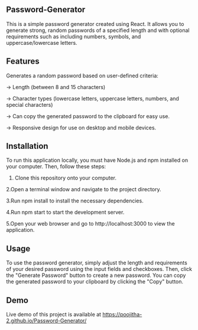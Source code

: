 ## Password-Generator
This is a simple password generator created using React. It allows you to generate strong, random passwords of a specified length and with optional requirements such as including numbers, symbols, and uppercase/lowercase letters.

## Features
Generates a random password based on user-defined criteria:

-> Length (between 8 and 15 characters)

-> Character types (lowercase letters, uppercase letters, numbers, and special characters)

-> Can copy the generated password to the clipboard for easy use.

-> Responsive design for use on desktop and mobile devices.

## Installation
To run this application locally, you must have Node.js and npm installed on your computer. Then, follow these steps:

  1. Clone this repository onto your computer.
     
  2.Open a terminal window and navigate to the project directory.
  
  3.Run npm install to install the necessary dependencies.
  
  4.Run npm start to start the development server.
  
  5.Open your web browser and go to http://localhost:3000 to view the application.

## Usage
To use the password generator, simply adjust the length and requirements of your desired password using the input fields and checkboxes. Then, click the "Generate Password" button to create a new password. You can copy the generated password to your clipboard by clicking the "Copy" button.

## Demo
Live demo of this project is available at https://poojitha-2.github.io/Password-Generator/
